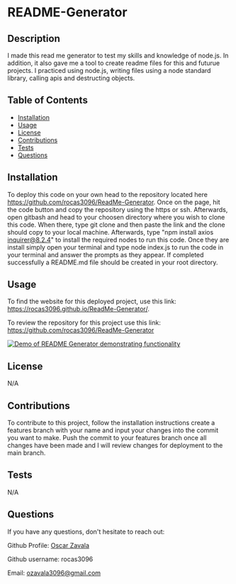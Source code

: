 
# README-Generator
        
## Description
I made this read me generator to test my skills and knowledge of node.js. In addition, it also gave me a tool to create readme files for this and futurue projects. I practiced using node.js, writing files using a node standard library, calling apis and destructing objects.

## Table of Contents
- [Installation](#installation)
- [Usage](#usage)
- [License](#license)
- [Contributions](#contributions)
- [Tests](#tests)
- [Questions](#questions)

## Installation
To deploy this code on your own head to the repository located here https://github.com/rocas3096/ReadMe-Generator. Once on the page, hit the code button and copy the repository using the https or ssh. Afterwards, open gitbash and head to your choosen directory where you wish to clone this code. When there, type git clone and then paste the link and the clone should copy to your local machine. Afterwards, type "npm install axios inquirer@8.2.4" to install the required nodes to run this code. Once they are install simply open your terminal and type node index.js to run the code in your terminal and answer the prompts as they appear. If completed successfully a README.md file should be created in your root directory.

## Usage

To find the website for this deployed project, use this link: https://rocas3096.github.io/ReadMe-Generator/. 

To review the repository for this project use this link: https://github.com/rocas3096/ReadMe-Generator

[![Demo of README Generator demonstrating functionality](https://drive.google.com/file/d/16v0gBTaF6K_v-RHHEelQap5Je8WbJI9c/view?usp=sharing
)](https://drive.google.com/file/d/16v0gBTaF6K_v-RHHEelQap5Je8WbJI9c/preview)


## License
N/A

## Contributions
To contribute to this project, follow the installation instructions create a features branch with your name and input your changes into the commit you want to make. Push the commit to your features branch once all changes have been made and I will review changes for deployment to the main branch.

## Tests
N/A

## Questions
If you have any questions, don't hesitate to reach out:

Github Profile: [Oscar Zavala](https://github.com/rocas3096)

Github username: rocas3096

Email: ozavala3096@gmail.com
